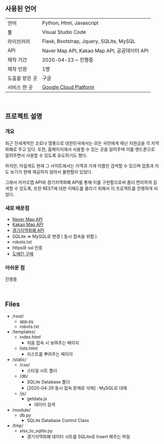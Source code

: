 ## **사용된 언어**
|                |                                                |
|----------------|------------------------------------------------|
| 언어           | Python, Html, Javascript                       |
| 툴             | Visual Studio Code                             |
| 라이브러리     | Flask, Bootstrap, Jquery, SQLite, MySQL        |
| API            | Naver Map API, Kakao Map API, 공공데이터 API   |
| 제작 기간      | 2020-04-23 ~ 진행중                            |
| 제작 인원      | 1명                                            |
| 도움을 받은 곳 | 구글                                           |
| 서비스 한 곳   | [Google Cloud Platform](https://www.gfind.kr/) |

<br>

## **프로젝트 설명**
### **개요**
최근 전세계적인 코로나 열풍으로 대한민국에서는 모든 국민에게 재난 지원금을 각 지역 화폐로 주고 있다. 또한, 홈페이지에서 사용할 수 있는 곳을 알려주며 이를 핸드폰으로 알려주면서 사용할 수 있도록 유도하기도 했다. 

하지만, 아쉽게도 현재 그 사이트에서는 지역과 가게 이름만 검색할 수 있으며 업종과 지도 보기가 현재 제공하지 않아서 불편함이 있었다.

그래서 카카오맵 API와 경기지역화폐 API를 통해 이를 구현함으로써 좀더 편리하게 검색할 수 있도록, 또한 REST에 대한 이해도를 올리기 위해서 이 프로젝트를 진행하게 되었다.

### **새로 배운점**
- [Naver Map API](https://navermaps.github.io/maps.js.ncp/docs/index.html)
- [Kakao Map API](https://apis.map.kakao.com/)
- [경기지역화폐 API](https://data.gg.go.kr/portal/data/service/selectServicePage.do?infId=3NPA52LBMO36CQEQ1GMY28894927&infSeq=1)
- SQLite => MySQL로 변경 ( 동시 접속을 위함 )
- robots.txt
- https와 ssl 인증
- [도메인 구매](https://www.dotname.co.kr/)

### **아쉬운 점**
진행중

<br>

## **Files**
- /root/
    - app.py
    - robots.txt
- /templates/
    - index.html
        - 처음 접속 시 보여주는 페이지
    - lists.html
        - 리스트를 뿌려주는 페이지
- /static/
    - /css/
        - 스타일 시트 폴더
    - /db/
        - SQLite Database 폴더
        - [2020-04-29 동시 접속 문제로 삭제] : MySQL로 대체
    - /js/
        - getdata.js
            - 데이터 검색
- /module/
    - db.py
        - SQLite Database Control Class
- /tmp/
    - xlsx_to_sqlite.py
        - 경기지역화폐 데이터 시트를 SQLite로 Insert 해주는 파일